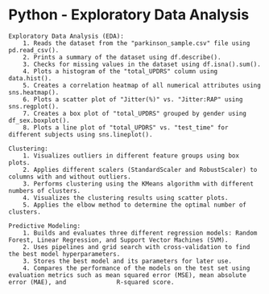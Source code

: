 # Python - Exploratory Data Analysis

    Exploratory Data Analysis (EDA):
        1. Reads the dataset from the "parkinson_sample.csv" file using pd.read_csv().
        2. Prints a summary of the dataset using df.describe().
        3. Checks for missing values in the dataset using df.isna().sum().
        4. Plots a histogram of the "total_UPDRS" column using data.hist().
        5. Creates a correlation heatmap of all numerical attributes using sns.heatmap().
        6. Plots a scatter plot of "Jitter(%)" vs. "Jitter:RAP" using sns.regplot().
        7. Creates a box plot of "total_UPDRS" grouped by gender using df_sex.boxplot().
        8. Plots a line plot of "total_UPDRS" vs. "test_time" for different subjects using sns.lineplot().

    Clustering:
        1. Visualizes outliers in different feature groups using box plots.
        2. Applies different scalers (StandardScaler and RobustScaler) to columns with and without outliers.
        3. Performs clustering using the KMeans algorithm with different numbers of clusters.
        4. Visualizes the clustering results using scatter plots.
        5. Applies the elbow method to determine the optimal number of clusters.

    Predictive Modeling:
        1. Builds and evaluates three different regression models: Random Forest, Linear Regression, and Support Vector Machines (SVM).
        2. Uses pipelines and grid search with cross-validation to find the best model hyperparameters.
        3. Stores the best model and its parameters for later use.
        4. Compares the performance of the models on the test set using evaluation metrics such as mean squared error (MSE), mean absolute error (MAE), and              R-squared score.

